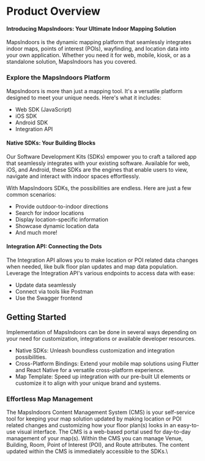 # Product Overview

#### Introducing MapsIndoors: Your Ultimate Indoor Mapping Solution

MapsIndoors is the dynamic mapping platform that seamlessly integrates indoor maps, points of interest (POIs), wayfinding, and location data into your own application. Whether you need it for web, mobile, kiosk, or as a standalone solution, MapsIndoors has you covered.

### Explore the MapsIndoors Platform

MapsIndoors is more than just a mapping tool. It's a versatile platform designed to meet your unique needs. Here's what it includes:

* Web SDK (JavaScript)
* iOS SDK
* Android SDK
* Integration API

#### Native SDKs: Your Building Blocks

Our Software Development Kits (SDKs) empower you to craft a tailored app that seamlessly integrates with your existing software. Available for web, iOS, and Android, these SDKs are the engines that enable users to view, navigate and interact with indoor spaces effortlessly.

With MapsIndoors SDKs, the possibilities are endless. Here are just a few common scenarios:

* Provide outdoor-to-indoor directions
* Search for indoor locations
* Display location-specific information
* Showcase dynamic location data
* And much more!

#### Integration API: Connecting the Dots

The Integration API allows you to make location or POI related data changes when needed, like bulk floor plan updates and map data population. Leverage the Integration API's various endpoints to access data with ease:

* Update data seamlessly
* Connect via tools like Postman
* Use the Swagger frontend

## Getting Started

Implementation of MapsIndoors can be done in several ways depending on your need for customization, integrations or available developer resources.

* Native SDKs: Unleash boundless customization and integration possibilities.
* Cross-Platform Bindings: Extend your mobile map solutions using Flutter and React Native for a versatile cross-platform experience.
* Map Template: Speed up integration with our pre-built UI elements or customize it to align with your unique brand and systems.

### Effortless Map Management

The MapsIndoors Content Management System (CMS) is your self-service tool for keeping your map solution updated by making location or POI related changes and customizing how your floor plan(s) looks in an easy-to-use visual interface. The CMS is a web-based portal used for day-to-day management of your map(s). Within the CMS you can manage Venue, Building, Room, Point of Interest (POI), and Route attributes. The content updated within the CMS is immediately accessible to the SDKs.\
